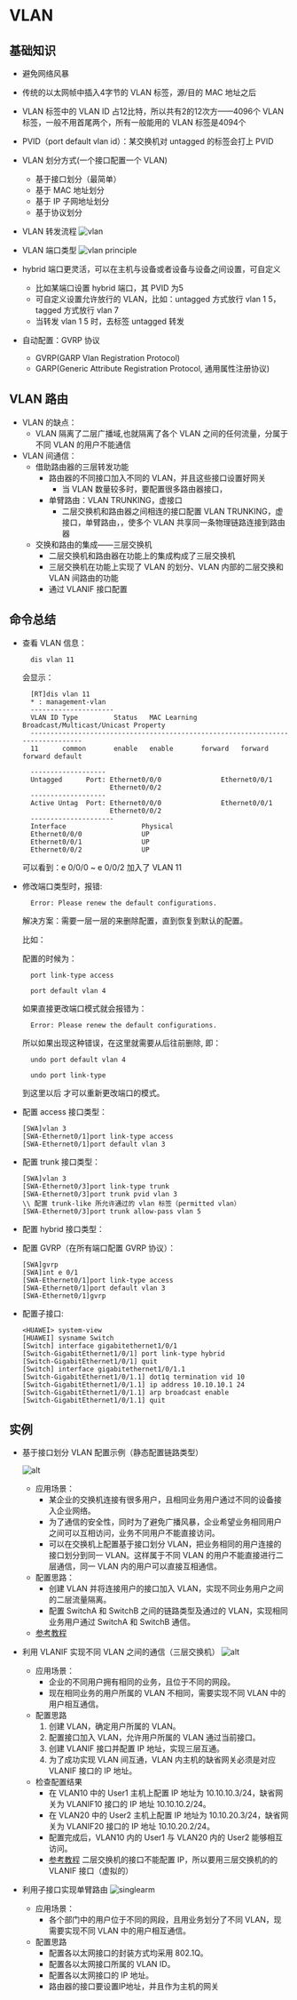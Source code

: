 # VLAN

## 基础知识

- 避免网络风暴
- 传统的以太网帧中插入4字节的 VLAN 标签，源/目的 MAC 地址之后
- VLAN 标签中的 VLAN ID 占12比特，所以共有2的12次方——4096个 VLAN 标签，一般不用首尾两个，所有一般能用的 VLAN 标签是4094个
- PVID（port default vlan id）：某交换机对 untagged 的标签会打上 PVID
- VLAN 划分方式(一个接口配置一个 VLAN)
  - 基于接口划分（最简单）
  - 基于 MAC 地址划分
  - 基于 IP 子网地址划分
  - 基于协议划分
- VLAN 转发流程
  ![vlan](http://ooy7h5h7x.bkt.clouddn.com/vlan.jpg)
- VLAN 端口类型
  ![vlan principle](http://ooy7h5h7x.bkt.clouddn.com/vlan%20principle.PNG)
- hybrid 端口更灵活，可以在主机与设备或者设备与设备之间设置，可自定义
  - 比如某端口设置 hybrid 端口，其 PVID 为5
  - 可自定义设置允许放行的 VLAN，比如：untagged 方式放行 vlan 1 5，tagged 方式放行 vlan 7
  - 当转发 vlan 1 5 时，去标签 untagged 转发

- 自动配置：GVRP 协议
  - GVRP(GARP Vlan Registration Protocol)
  - GARP(Generic Attribute Registration Protocol, 通用属性注册协议)

## VLAN 路由

- VLAN 的缺点：
  - VLAN 隔离了二层广播域,也就隔离了各个 VLAN 之间的任何流量，分属于不同 VLAN 的用户不能通信
- VLAN 间通信：
  - 借助路由器的三层转发功能
    - 路由器的不同接口加入不同的 VLAN，并且这些接口设置好网关
      - 当 VLAN 数量较多时，要配置很多路由器接口，
    - 单臂路由：VLAN TRUNKING，虚接口
      - 二层交换机和路由器之间相连的接口配置 VLAN TRUNKING，虚接口，单臂路由，，使多个 VLAN 共享同一条物理链路连接到路由器
  - 交换和路由的集成——三层交换机
    - 二层交换机和路由器在功能上的集成构成了三层交换机
    - 三层交换机在功能上实现了 VLAN 的划分、VLAN 内部的二层交换和 VLAN 间路由的功能
    - 通过 VLANIF 接口配置

## 命令总结

- 查看 VLAN 信息：

        dis vlan 11

  会显示：

        [RT]dis vlan 11
        * : management-vlan
        ---------------------
        VLAN ID Type         Status   MAC Learning Broadcast/Multicast/Unicast Property
        --------------------------------------------------------------------------------
        11      common       enable   enable       forward   forward   forward default

        -------------------
        Untagged      Port: Ethernet0/0/0               Ethernet0/0/1
                            Ethernet0/0/2
        -------------------
        Active Untag  Port: Ethernet0/0/0               Ethernet0/0/1
                            Ethernet0/0/2
        ---------------------
        Interface                   Physical
        Ethernet0/0/0               UP
        Ethernet0/0/1               UP
        Ethernet0/0/2               UP

  可以看到：e 0/0/0 ~ e 0/0/2 加入了 VLAN 11

- 修改端口类型时，报错:

        Error: Please renew the default configurations.

    解决方案：需要一层一层的来删除配置，直到恢复到默认的配置。

    比如：

    配置的时候为：

        port link-type access

        port default vlan 4

    如果直接更改端口模式就会报错为：

        Error: Please renew the default configurations.

    所以如果出现这种错误，在这里就需要从后往前删除, 即：

        undo port default vlan 4

        undo port link-type

    到这里以后 才可以重新更改端口的模式。

- 配置 access 接口类型：

      [SWA]vlan 3
      [SWA-Ethernet0/1]port link-type access
      [SWA-Ethernet0/1]port default vlan 3
- 配置 trunk 接口类型：

      [SWA]vlan 3
      [SWA-Ethernet0/3]port link-type trunk
      [SWA-Ethernet0/3]port trunk pvid vlan 3
      \\ 配置 trunk-like 所允许通过的 vlan 标签（permitted vlan）
      [SWA-Ethernet0/3]port trunk allow-pass vlan 5
- 配置 hybrid 接口类型：
- 配置 GVRP（在所有端口配置 GVRP 协议）：

      [SWA]gvrp
      [SWA]int e 0/1
      [SWA-Ethernet0/1]port link-type access
      [SWA-Ethernet0/1]port default vlan 3
      [SWA-Ethernet0/1]gvrp
- 配置子接口:

      <HUAWEI> system-view
      [HUAWEI] sysname Switch
      [Switch] interface gigabitethernet1/0/1
      [Switch-GigabitEthernet1/0/1] port link-type hybrid
      [Switch-GigabitEthernet1/0/1] quit
      [Switch] interface gigabitethernet1/0/1.1
      [Switch-GigabitEthernet1/0/1.1] dot1q termination vid 10
      [Switch-GigabitEthernet1/0/1.1] ip address 10.10.10.1 24
      [Switch-GigabitEthernet1/0/1.1] arp broadcast enable
      [Switch-GigabitEthernet1/0/1.1] quit

## 实例

- 基于接口划分 VLAN 配置示例（静态配置链路类型）

  ![alt](http://www.023wg.com/content/uploadfile/201601/41a41452930324.png)

  - 应用场景：
    - 某企业的交换机连接有很多用户，且相同业务用户通过不同的设备接入企业网络。
    - 为了通信的安全性，同时为了避免广播风暴，企业希望业务相同用户之间可以互相访问，业务不同用户不能直接访问。
    - 可以在交换机上配置基于接口划分 VLAN，把业务相同的用户连接的接口划分到同一 VLAN。这样属于不同 VLAN 的用户不能直接进行二层通信，同一 VLAN 内的用户可以直接互相通信。
  - 配置思路：
    - 创建 VLAN 并将连接用户的接口加入 VLAN，实现不同业务用户之间的二层流量隔离。
    - 配置 SwitchA 和 SwitchB 之间的链路类型及通过的 VLAN，实现相同业务用户通过 SwitchA 和 SwitchB 通信。
  - [参考教程](http://www.023wg.com/vlan/126.html)
- 利用 VLANIF 实现不同 VLAN 之间的通信（三层交换机）
  ![alt](http://www.023wg.com/content/uploadfile/201601/4f701453453169.png)
  - 应用场景：
    - 企业的不同用户拥有相同的业务，且位于不同的网段。
    - 现在相同业务的用户所属的 VLAN 不相同，需要实现不同 VLAN 中的用户相互通信。
  - 配置思路
    1. 创建 VLAN，确定用户所属的 VLAN。
    1. 配置接口加入 VLAN，允许用户所属的 VLAN 通过当前接口。
    1. 创建 VLANIF 接口并配置 IP 地址，实现三层互通。
    1. 为了成功实现 VLAN 间互通，VLAN 内主机的缺省网关必须是对应 VLANIF 接口的 IP 地址。
  - 检查配置结果
    - 在 VLAN10 中的 User1 主机上配置 IP 地址为 10.10.10.3/24，缺省网关为 VLANIF10 接口的 IP 地址 10.10.10.2/24。
    - 在 VLAN20 中的 User2 主机上配置 IP 地址为 10.10.20.3/24，缺省网关为 VLANIF20 接口的 IP 地址 10.10.20.2/24。
    - 配置完成后，VLAN10 内的 User1 与 VLAN20 内的 User2 能够相互访问。
    - [参考教程](http://www.023wg.com/vlan/138.html)
  二层交换机的接口不能配置 IP，所以要用三层交换机的的 VLANIF 接口（虚拟的）
- 利用子接口实现单臂路由
  ![singlearm](http://ooy7h5h7x.bkt.clouddn.com/singlearm.png)
  - 应用场景：
    - 各个部门中的用户位于不同的网段，且用业务划分了不同 VLAN，现需要实现不同 VLAN 中的用户相互通信。
  - 配置思路
    - 配置各以太网接口的封装方式均采用 802.1Q。
    - 配置各以太网接口所属的 VLAN ID。
    - 配置各以太网接口的 IP 地址。
    - 路由器的接口要设置IP地址，并且作为主机的网关